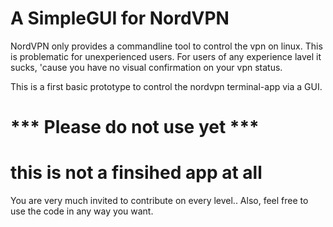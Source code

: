 # A SimpleGUI for NordVPN

NordVPN only provides a commandline tool to control the vpn on linux. 
This is problematic for unexperienced users. For users of any experience lavel
it sucks, 'cause you have no visual confirmation on your vpn status.

This is a first basic prototype to control the nordvpn terminal-app via a GUI.


# *** Please do not use yet ***
# this is not a finsihed app at all

You are very much invited to contribute on every level..
Also, feel free to use the code in any way you want.
